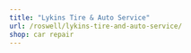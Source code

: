 ```yaml
---
title: "Lykins Tire & Auto Service"
url: /roswell/lykins-tire-and-auto-service/
shop: car repair
---
```

